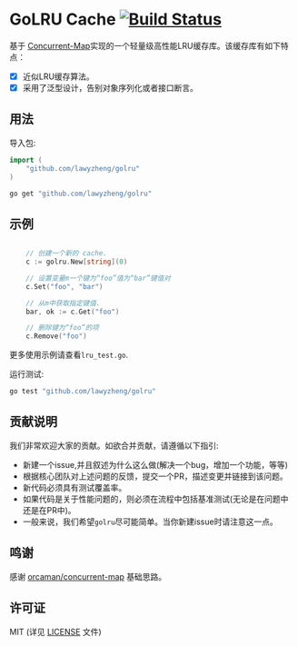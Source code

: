 # GoLRU Cache [![Build Status](https://travis-ci.com/orcaman/concurrent-map.svg?branch=master)](https://travis-ci.com/orcaman/concurrent-map)

基于 [Concurrent-Map](http://github.com/orcaman/concurrent-map)实现的一个轻量级高性能LRU缓存库。该缓存库有如下特点：
- [X] 近似LRU缓存算法。
- [X] 采用了泛型设计，告别对象序列化或者接口断言。

## 用法

导入包:

```go
import (
	"github.com/lawyzheng/golru"
)

```

```bash
go get "github.com/lawyzheng/golru"
```

## 示例

```go

	// 创建一个新的 cache.
	c := golru.New[string](0)

	// 设置变量m一个键为“foo”值为“bar”键值对
	c.Set("foo", "bar")

	// 从m中获取指定键值.
	bar, ok := c.Get("foo")

	// 删除键为“foo”的项
	c.Remove("foo")

```

更多使用示例请查看`lru_test.go`.

运行测试:

```bash
go test "github.com/lawyzheng/golru"
```

## 贡献说明

我们非常欢迎大家的贡献。如欲合并贡献，请遵循以下指引:
- 新建一个issue,并且叙述为什么这么做(解决一个bug，增加一个功能，等等)
- 根据核心团队对上述问题的反馈，提交一个PR，描述变更并链接到该问题。
- 新代码必须具有测试覆盖率。
- 如果代码是关于性能问题的，则必须在流程中包括基准测试(无论是在问题中还是在PR中)。
- 一般来说，我们希望`golru`尽可能简单。当你新建issue时请注意这一点。

## 鸣谢

感谢 [orcaman/concurrent-map](http://github.com/orcaman/concurrent-map) 基础思路。

## 许可证
MIT (详见 [LICENSE](https://github.com/LawyZheng/golru/blob/master/LICENSE) 文件)
